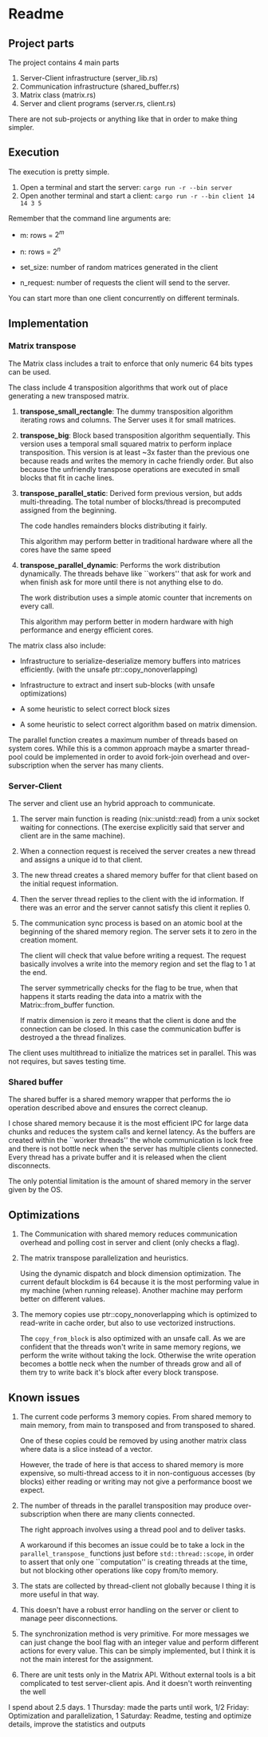 # Readme

## Project parts

The project contains 4 main parts

1. Server-Client infrastructure (server_lib.rs)
2. Communication infrastructure (shared_buffer.rs)
3. Matrix class (matrix.rs)
4. Server and client programs (server.rs, client.rs)

There are not sub-projects or anything like that in order to make thing simpler.

## Execution

The execution is pretty simple.

1. Open a terminal and start the server: `cargo run -r --bin server`
2. Open another terminal and start a client: `cargo run -r --bin client 14 14 3 5`

Remember that the command line arguments are:

- m: rows = $2^m$

- n: rows = $2^n$

- set_size: number of random matrices generated in the client

- n_request: number of requests the client will send to the server.

You can start more than one client concurrently on different terminals.

## Implementation

### Matrix transpose

The Matrix class includes a trait to enforce that only numeric 64 bits
types can be used.

The class include 4 transposition algorithms that work out of place
generating a new transposed matrix.

1. **transpose_small_rectangle**: The dummy transposition algorithm
   iterating rows and columns. The Server uses it for small matrices.

2. **transpose_big**: Block based transposition algorithm sequentially.
   This version uses a temporal small squared matrix to perform
   inplace transposition. This version is at least ~3x faster than the
   previous one because reads and writes the memory in cache friendly
   order. But also because the unfriendly transpose operations are
   executed in small blocks that fit in cache lines.

3. **transpose_parallel_static**: Derived form previous version, but
   adds multi-threading. The total number of blocks/thread is
   precomputed assigned from the beginning.
   
   The code handles remainders blocks distributing it fairly.
   
   This algorithm may perform better in traditional hardware where all
   the cores have the same speed

4. **transpose_parallel_dynamic**: Performs the work distribution
   dynamically. The threads behave like ``workers'' that ask for work
   and when finish ask for more until there is not anything else to do.
   
   The work distribution uses a simple atomic counter that increments
   on every call.
   
   This algorithm may perform better in modern hardware with high
   performance and energy efficient cores.

The matrix class also include:

- Infrastructure to serialize-deserialize memory buffers into matrices
  efficiently. (with the unsafe ptr::copy_nonoverlapping)

- Infrastructure to extract and insert sub-blocks (with unsafe optimizations)

- A some heuristic to select correct block sizes

- A some heuristic to select correct algorithm based on matrix dimension.

The parallel function creates a maximum number of threads based on
system cores. While this is a common approach maybe a smarter
thread-pool could be implemented in order to avoid fork-join overhead
and over-subscription when the server has many clients.

### Server-Client

The server and client use an hybrid approach to communicate.

1. The server main function is reading (nix::unistd::read) from a unix
   socket waiting for connections. (The exercise explicitly said that
   server and client are in the same machine).
   
2. When a connection request is received the server creates a new
   thread and assigns a unique id to that client.
   
3. The new thread creates a shared memory buffer for that client based
   on the initial request information.
   
4. Then the server thread replies to the client with the id
   information.  If there was an error and the server cannot satisfy
   this client it replies 0.
   
5. The communication sync process is based on an atomic bool at the
   beginning of the shared memory region. The server sets it to zero
   in the creation moment.
   
   The client will check that value before writing a request. The
   request basically involves a write into the memory region and set
   the flag to 1 at the end.
   
   The server symmetrically checks for the flag to be true, when that
   happens it starts reading the data into a matrix with the
   Matrix::from_buffer function.
   
   If matrix dimension is zero it means that the client is done and
   the connection can be closed. In this case the communication buffer
   is destroyed a the thread finalizes.

The client uses multithread to initialize the matrices set in
parallel. This was not requires, but saves testing time.

### Shared buffer

The shared buffer is a shared memory wrapper that performs the io
operation described above and ensures the correct cleanup.

I chose shared memory because it is the most efficient IPC for large
data chunks and reduces the system calls and kernel latency. As the
buffers are created within the ``worker threads'' the whole
communication is lock free and there is not bottle neck when the
server has multiple clients connected. Every thread has a private
buffer and it is released when the client disconnects.

The only potential limitation is the amount of shared memory in the
server given by the OS.

## Optimizations

1. The Communication with shared memory reduces communication overhead
   and polling cost in server and client (only checks a flag).
   
2. The matrix transpose parallelization and heuristics.
   
   Using the dynamic dispatch and block dimension optimization. The
   current default blockdim is 64 because it is the most performing
   value in my machine (when running release). Another machine may
   perform better on different values.
   
3. The memory copies use ptr::copy_nonoverlapping which is optimized
   to read-write in cache order, but also to use vectorized
   instructions.
   
   The `copy_from_block` is also optimized with an unsafe call. As we
   are confident that the threads won't write in same memory regions,
   we perform the write without taking the lock. Otherwise the write
   operation becomes a bottle neck when the number of threads grow and
   all of them try to write back it's block after every block
   transpose.
   
## Known issues

1. The current code performs 3 memory copies. From shared memory to
   main memory, from main to transposed and from transposed to shared.
   
   One of these copies could be removed by using another matrix class
   where data is a slice instead of a vector.
   
   However, the trade of here is that access to shared memory is more
   expensive, so multi-thread access to it in non-contiguous accesses
   (by blocks) either reading or writing may not give a performance
   boost we expect.
   
2. The number of threads in the parallel transposition may produce
   over-subscription when there are many clients connected.
   
   The right approach involves using a thread pool and to deliver
   tasks.
   
   A workaround if this becomes an issue could be to take a lock in
   the `parallel_transpose_` functions just before
   `std::thread::scope`, in order to assert that only one
   ``computation'' is creating threads at the time, but not blocking
   other operations like copy from/to memory.
   
3. The stats are collected by thread-client not globally because I
   thing it is more useful in that way.
   
4. This doesn't have a robust error handling on the server or client
   to manage peer disconnections.
   
5. The synchronization method is very primitive. For more messages we
   can just change the bool flag with an integer value and perform
   different actions for every value. This can be simply implemented,
   but I think it is not the main interest for the assignment.
   
6. There are unit tests only in the Matrix API. Without external tools
   is a bit complicated to test server-client apis. And it doesn't
   worth reinventing the well

I spend about 2.5 days.
1 Thursday: made the parts until work,
1/2 Friday: Optimization and parallelization,
1 Saturday: Readme, testing and optimize details, improve the statistics and outputs
